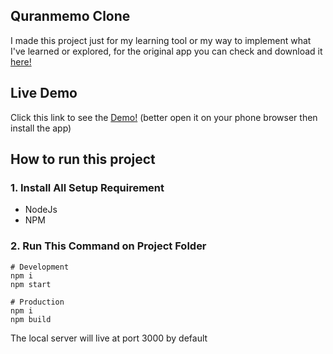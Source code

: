 ## Quranmemo Clone

I made this project just for my learning tool or my way to implement what I've learned or explored, for the original app you can check and download it [here!](https://play.google.com/store/apps/details?id=com.ndeztea.quranmemocommunity&hl=en) 

## Live Demo 

Click this link to see the [Demo!](https://quranmemo.vercel.app/) (better open it on your phone browser then install the app)

## How to run this project

### 1. Install All Setup Requirement

- NodeJs
- NPM

### 2. Run This Command on Project Folder

``` 
# Development
npm i
npm start

# Production
npm i
npm build
```

The local server will live at port 3000 by default
 
